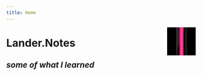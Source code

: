 ```yaml
---
title: Home
---
```


[<img src="/assets/icon.jpg" style="max-width:15%;min-width:40px;float:right;" alt="Github repo" />](https://github.com/Lander-Hatsune)

# Lander.Notes

## _some of what I learned_

